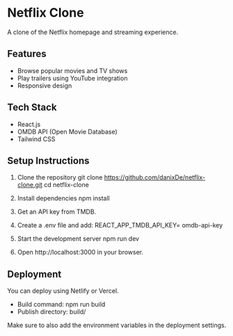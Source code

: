 # Netflix Clone

A clone of the Netflix homepage and streaming experience.

## Features
- Browse popular movies and TV shows
- Play trailers using YouTube integration
- Responsive design

## Tech Stack
- React.js
- OMDB API (Open Movie Database)
- Tailwind CSS

## Setup Instructions

1. Clone the repository
   git clone https://github.com/danixDe/netflix-clone.git
   cd netflix-clone

2. Install dependencies
   npm install

3. Get an API key from TMDB.

4. Create a .env file and add:
   REACT_APP_TMDB_API_KEY= omdb-api-key 

5. Start the development server
   npm run dev

6. Open http://localhost:3000 in your browser.

## Deployment

You can deploy using Netlify or Vercel.

- Build command: npm run build
- Publish directory: build/

Make sure to also add the environment variables in the deployment settings.
